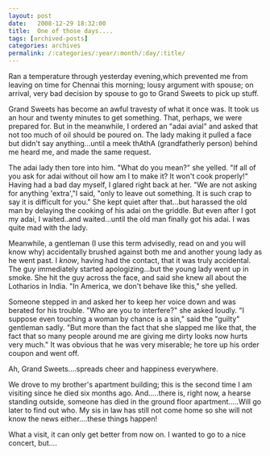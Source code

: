 ```yaml
---
layout: post
date:	2008-12-29 18:32:00
title:  One of those days....
tags: [archived-posts]
categories: archives
permalink: /:categories/:year/:month/:day/:title/
---
```

Ran a temperature through yesterday evening,which prevented me from leaving on time for Chennai this morning; lousy argument with spouse; on arrival, very bad decision by spouse to go to Grand Sweets to pick up stuff.

Grand Sweets has become an awful travesty of what it once was. It took us an hour and twenty minutes to get something. That, perhaps, we were prepared for. But in the meanwhile, I ordered an "adai avial" and asked that not too much of oil should be poured on. The lady making it pulled a face but didn't say anything...until a meek thAthA (grandfatherly person) behind me heard me, and made the same request. 

The adai lady then tore into him. "What do you mean?" she yelled. "If all of you ask for adai without oil how am I to make it? It won't cook properly!" Having had  a bad day myself, I glared right back at her. "We are not asking for anything 'extra',"I said, "only to leave out something. It is such crap to say it is difficult for you." She kept quiet after that...but harassed the old man by delaying the cooking of his adai on the griddle. But even after I got my adai, I waited..and waited...until the old man finally got his adai. I was quite mad with the lady.

Meanwhile, a gentleman (I use this term advisedly, read on and you will know why) accidentally brushed against both me and another young lady as he went past. I *know*, having had the contact, that it was truly accidental. The guy immediately started apologizing...but the young lady went up in smoke. She hit the guy across the face, and said she knew all about the Lotharios in India. "In America, we don't behave like this," she yelled. 

Someone stepped in and asked her to keep her voice down and was berated for his trouble. "Who are you to interfere?" she asked loudly. "I suppose even touching a woman by chance is a sin," said the "guilty" gentleman sadly. "But more than the fact that she slapped me like that, the fact that so many people around me are giving me dirty looks now hurts very much." It was obvious that he was very miserable; he tore up his order coupon and went off. 

Ah, Grand Sweets....spreads cheer and happiness everywhere.


We drove to my brother's apartment building; this is the second time I am visiting since he died six months ago. And.....there is, right now,  a hearse standing outside, someone has died in the ground floor apartment.....Will go later to find out who. My sis in law has still not come home so she will not know the news either....these things happen!


What a visit, it can only get better from now on. I wanted to go to a nice concert, but....
